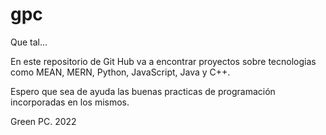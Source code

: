 # gpc
Que tal...

En este repositorio de Git Hub va a encontrar proyectos sobre tecnologias como MEAN, MERN, Python, JavaScript, Java y C++.

Espero que sea de ayuda las buenas practicas de programación incorporadas en los mismos.

Green PC.
2022
